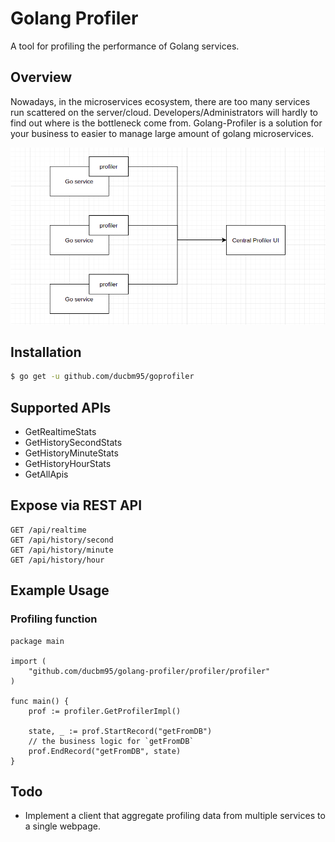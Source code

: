 # Golang Profiler
A tool for profiling the performance of Golang services.

## Overview
Nowadays, in the microservices ecosystem, there are too many services run scattered on the server/cloud. Developers/Administrators will hardly to find out where is the bottleneck come from. Golang-Profiler is a solution for your business to easier to manage large amount of golang microservices.

![Alt text](resources/core-flow.png?raw=true "Golang profiler Core Flow")

## Installation
```bash
$ go get -u github.com/ducbm95/goprofiler
```

## Supported APIs
- GetRealtimeStats
- GetHistorySecondStats
- GetHistoryMinuteStats
- GetHistoryHourStats
- GetAllApis

## Expose via REST API
```
GET /api/realtime
GET /api/history/second
GET /api/history/minute
GET /api/history/hour
```

## Example Usage
### Profiling function
```golang
package main

import (
	"github.com/ducbm95/golang-profiler/profiler/profiler"
)

func main() {
	prof := profiler.GetProfilerImpl()

	state, _ := prof.StartRecord("getFromDB")
	// the business logic for `getFromDB`
	prof.EndRecord("getFromDB", state)
}
```

## Todo
- Implement a client that aggregate profiling data from multiple services to a single webpage.
